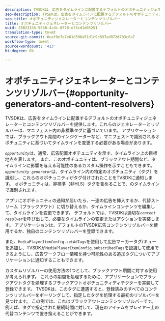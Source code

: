 ```yaml
---
description: TVSDKは、広告をタイムラインに配置するデフォルトのオポチュニティジェネレーターとコンテンツリゾルバーを提供します。これらのジェネレーターとリゾルバーは、マニフェスト内の非標準タグに基づいています。 アプリケーションでは、ブラックアウト期間のインジケーターなど、マニフェストで識別されるオポチュニティに基づいてタイムラインを変更する必要がある場合があります。
seo-description: TVSDKは、広告をタイムラインに配置するデフォルトのオポチュニティジェネレーターとコンテンツリゾルバーを提供します。これらのジェネレーターとリゾルバーは、マニフェスト内の非標準タグに基づいています。 アプリケーションでは、ブラックアウト期間のインジケーターなど、マニフェストで識別されるオポチュニティに基づいてタイムラインを変更する必要がある場合があります。
seo-title: オポチュニティジェネレーターとコンテンツリゾルバー
title: オポチュニティジェネレーターとコンテンツリゾルバー
uuid: 35823336-5338-4cdc-8778-e73cd1d05251
translation-type: tm+mt
source-git-commit: 0eaf0e7e7e61d596a51d1c9c837ad072d703c6a7
workflow-type: tm+mt
source-wordcount: '413'
ht-degree: 0%

---
```



# オポチュニティジェネレーターとコンテンツリゾルバー{#opportunity-generators-and-content-resolvers}

TVSDKは、広告をタイムラインに配置するデフォルトのオポチュニティジェネレーターとコンテンツリゾルバーを提供します。これらのジェネレーターとリゾルバーは、マニフェスト内の非標準タグに基づいています。 アプリケーションでは、ブラックアウト期間のインジケーターなど、マニフェストで識別されるオポチュニティに基づいてタイムラインを変更する必要がある場合があります。

*`opportunity`*&#x200B;は、通常、広告配置オポチュニティを示す、タイムライン上の目標地点を表します。 また、このオポチュニティは、ブラックアウト期間など、タイムラインに影響を与える可能性のあるカスタム操作を示すこともできます。 *`opportunity generator`*&#x200B;は、タイムライン内の特定のオポチュニティ（タグ）を識別し、これらのオポチュニティがタグ付けされたことをTVSDKに通知します。 オポチュニティは、非標準（非HLS）タグを含めることで、のタイムラインで識別されます。

アプリにオポチュニティの通知が届いたら、一連の広告を挿入するか、代替ストリーム（ブラックアウト）に切り替えるか、タイムラインコンテンツを編集して、タイムラインを変更できます。 デフォルトでは、TVSDKは適切な&#x200B;*`content resolver`*&#x200B;を呼び出して、必要なタイムラインの変更またはアクションを実装します。 アプリケーションは、デフォルトのTVSDK広告コンテンツリゾルバーを使用するか、独自のコンテンツリゾルバーを登録できます。

また、`MediaPlayerItemConfig.setAdTags`を使用して広告マーカータグ/キューを追加し、TVSDKが`MediaPlayerItemConfig.subscribedTags`を認識して使用できるようにし、広告ワークフロー情報を持つ可能性のある追加タグについてアプリケーションに通知することもできます。

カスタムリゾルバーの使用方法の1つとして、ブラックアウト期間に対する使用が考えられます。 これらの期間を処理するために、アプリケーションでブラックアウトタグを処理するブラックアウトオポチュニティディテクターを実装して登録できます。 TVSDKは、このタグに遭遇すると、登録済みのすべてのコンテンツリゾルバーをポーリングして、指定したタグを処理する最初のリゾルバーを見つけます。 この例では、これはブラックアウトコンテンツリゾルバーです。例えば、タグで指定された継続時間に対して、現在のアイテムをプレイヤー上の代替コンテンツで置き換えることができます。
